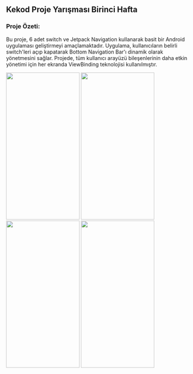 ## Kekod Proje Yarışması Birinci Hafta
### Proje Özeti:
Bu proje, 6 adet switch ve Jetpack Navigation kullanarak basit bir Android uygulaması geliştirmeyi amaçlamaktadır. Uygulama, kullanıcıların belirli switch'leri açıp kapatarak Bottom Navigation Bar'ı dinamik olarak yönetmesini sağlar. Projede, tüm kullanıcı arayüzü bileşenlerinin daha etkin yönetimi için her ekranda ViewBinding teknolojisi kullanılmıştır.




<img src="https://github.com/user-attachments/assets/acf41479-d9f9-4cab-8029-9b7e7c758c16" width="200" height="400">
<img src="https://github.com/user-attachments/assets/086b565d-94b1-4ffd-b477-a59528e2088a" width="200" height="400">
<img src="https://github.com/user-attachments/assets/bf4db5a0-0be8-4c3e-ab51-27d9526d6d11" width="200" height="400">
<img src="https://github.com/user-attachments/assets/079cd3ce-6c74-4eb1-81aa-0a1010697f48" width="200" height="400">

